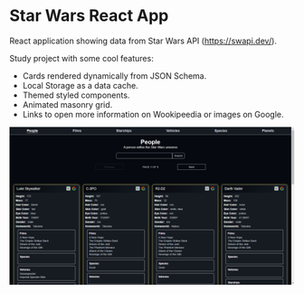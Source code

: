 # Star Wars React App

React application showing data from Star Wars API (https://swapi.dev/).

Study project with some cool features:

- Cards rendered dynamically from JSON Schema.
- Local Storage as a data cache.
- Themed styled components.
- Animated masonry grid.
- Links to open more information on Wookipeedia or images on Google.

<p align="center">
 <img src="/.github/screenshot_001.png">
</p>

